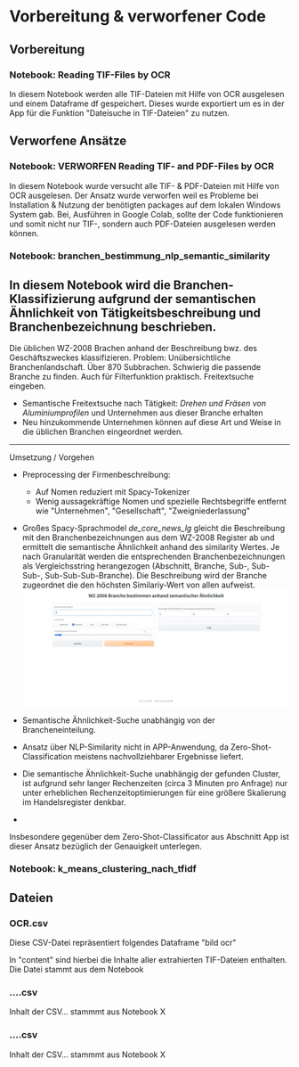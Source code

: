 # Vorbereitung & verworfener Code

## Vorbereitung

### Notebook: Reading TIF-Files by OCR
In diesem Notebook werden alle TIF-Dateien mit Hilfe von OCR ausgelesen und einem Dataframe df gespeichert. Dieses wurde exportiert um es in der App für die Funktion "Dateisuche in TIF-Dateien" zu nutzen.


## Verworfene Ansätze

### Notebook: VERWORFEN Reading TIF- and PDF-Files by OCR
 In diesem Notebook wurde versucht alle TIF- & PDF-Dateien mit Hilfe von OCR ausgelesen. Der Ansatz wurde verworfen weil es Probleme bei Installation & Nutzung der benötigten packages auf dem lokalen Windows System gab. Bei, Ausführen in Google Colab, sollte der Code funktionieren und somit nicht nur TIF-, sondern auch PDF-Dateien ausgelesen werden können.

### Notebook: branchen_bestimmung_nlp_semantic_similarity

In diesem Notebook wird die Branchen-Klassifizierung aufgrund der semantischen Ähnlichkeit von Tätigkeitsbeschreibung und Branchenbezeichnung beschrieben.  
---

Die üblichen WZ-2008 Brachen anhand der Beschreibung bwz. des Geschäftszweckes klassifizieren. 
Problem: Unübersichtliche Branchenlandschaft. Über 870 Subbrachen. Schwierig die passende Branche zu finden. 
Auch für Filterfunktion praktisch. Freitextsuche eingeben. 

* Semantische Freitextsuche nach Tätigkeit: *Drehen und Fräsen von Aluminiumprofilen* und Unternehmen aus dieser Branche erhalten
* Neu hinzukommende Unternehmen können auf diese Art und Weise in die üblichen Branchen eingeordnet werden.

--- 
Umsetzung / Vorgehen 

* Preprocessing der Firmenbeschreibung: 
  * Auf Nomen reduziert mit Spacy-Tokenizer 
  * Wenig aussagekräftige Nomen und spezielle Rechtsbegriffe entfernt wie  "Unternehmen", "Gesellschaft", "Zweigniederlassung"

* Großes Spacy-Sprachmodel *de_core_news_lg* gleicht die Beschreibung mit den Branchenbezeichnungen aus dem WZ-2008 Register ab und ermittelt die semantische Ähnlichkeit anhand des similarity Wertes. Je nach Granularität werden die entsprechenden Branchenbezeichnungen als Vergleichsstring herangezogen (Abschnitt, Branche, Sub-, Sub-Sub-, Sub-Sub-Sub-Branche). 
  Die Beschreibung wird der Branche zugeordnet die den höchsten Similariy-Wert von allen aufweist. 
  ![Branche Klassifizieren nach NLP](.\Data\branchen_klassifizierung_wz2008_semantic_similarity.gif) 

* Semantische Ähnlichkeit-Suche unabhängig von der Brancheneinteilung. 
* Ansatz über NLP-Similarity nicht in APP-Anwendung, da Zero-Shot-Classification meistens nachvollziehbarer Ergebnisse liefert. 
* Die semantische Ähnlichkeit-Suche unabhängig der gefunden Cluster, ist aufgrund sehr langer Rechenzeiten (circa 3 Minuten pro Anfrage) nur unter erheblichen Rechenzeitoptimierungen für eine größere Skalierung im Handelsregister denkbar. 
* 
Insbesondere gegenüber dem Zero-Shot-Classificator aus Abschnitt App ist dieser Ansatz bezüglich der Genauigkeit unterlegen.

### Notebook: k_means_clustering_nach_tfidf



## Dateien

### OCR.csv
Diese CSV-Datei repräsentiert folgendes Dataframe "bild ocr"

In "content" sind hierbei die Inhalte aller extrahierten TIF-Dateien enthalten. Die Datei stammt aus dem Notebook 

### ....csv
Inhalt der CSV... stammmt aus Notebook X

### ....csv
Inhalt der CSV... stammmt aus Notebook X







